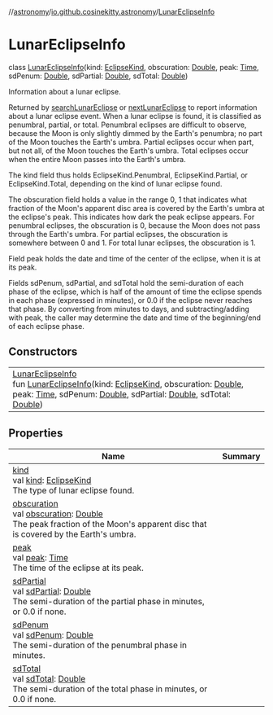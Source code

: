 //[astronomy](../../../index.md)/[io.github.cosinekitty.astronomy](../index.md)/[LunarEclipseInfo](index.md)

# LunarEclipseInfo

class [LunarEclipseInfo](index.md)(kind: [EclipseKind](../-eclipse-kind/index.md), obscuration: [Double](https://kotlinlang.org/api/latest/jvm/stdlib/kotlin/-double/index.html), peak: [Time](../-time/index.md), sdPenum: [Double](https://kotlinlang.org/api/latest/jvm/stdlib/kotlin/-double/index.html), sdPartial: [Double](https://kotlinlang.org/api/latest/jvm/stdlib/kotlin/-double/index.html), sdTotal: [Double](https://kotlinlang.org/api/latest/jvm/stdlib/kotlin/-double/index.html))

Information about a lunar eclipse.

Returned by [searchLunarEclipse](../search-lunar-eclipse.md) or [nextLunarEclipse](../next-lunar-eclipse.md) to report information about a lunar eclipse event. When a lunar eclipse is found, it is classified as penumbral, partial, or total. Penumbral eclipses are difficult to observe, because the Moon is only slightly dimmed by the Earth's penumbra; no part of the Moon touches the Earth's umbra. Partial eclipses occur when part, but not all, of the Moon touches the Earth's umbra. Total eclipses occur when the entire Moon passes into the Earth's umbra.

The kind field thus holds EclipseKind.Penumbral, EclipseKind.Partial, or EclipseKind.Total, depending on the kind of lunar eclipse found.

The obscuration field holds a value in the range 0, 1 that indicates what fraction of the Moon's apparent disc area is covered by the Earth's umbra at the eclipse's peak. This indicates how dark the peak eclipse appears. For penumbral eclipses, the obscuration is 0, because the Moon does not pass through the Earth's umbra. For partial eclipses, the obscuration is somewhere between 0 and 1. For total lunar eclipses, the obscuration is 1.

Field peak holds the date and time of the center of the eclipse, when it is at its peak.

Fields sdPenum, sdPartial, and sdTotal hold the semi-duration of each phase of the eclipse, which is half of the amount of time the eclipse spends in each phase (expressed in minutes), or 0.0 if the eclipse never reaches that phase. By converting from minutes to days, and subtracting/adding with peak, the caller may determine the date and time of the beginning/end of each eclipse phase.

## Constructors

| | |
|---|---|
| [LunarEclipseInfo](-lunar-eclipse-info.md)<br>fun [LunarEclipseInfo](-lunar-eclipse-info.md)(kind: [EclipseKind](../-eclipse-kind/index.md), obscuration: [Double](https://kotlinlang.org/api/latest/jvm/stdlib/kotlin/-double/index.html), peak: [Time](../-time/index.md), sdPenum: [Double](https://kotlinlang.org/api/latest/jvm/stdlib/kotlin/-double/index.html), sdPartial: [Double](https://kotlinlang.org/api/latest/jvm/stdlib/kotlin/-double/index.html), sdTotal: [Double](https://kotlinlang.org/api/latest/jvm/stdlib/kotlin/-double/index.html)) |

## Properties

| Name | Summary |
|---|---|
| [kind](kind.md)<br>val [kind](kind.md): [EclipseKind](../-eclipse-kind/index.md)<br>The type of lunar eclipse found. |
| [obscuration](obscuration.md)<br>val [obscuration](obscuration.md): [Double](https://kotlinlang.org/api/latest/jvm/stdlib/kotlin/-double/index.html)<br>The peak fraction of the Moon's apparent disc that is covered by the Earth's umbra. |
| [peak](peak.md)<br>val [peak](peak.md): [Time](../-time/index.md)<br>The time of the eclipse at its peak. |
| [sdPartial](sd-partial.md)<br>val [sdPartial](sd-partial.md): [Double](https://kotlinlang.org/api/latest/jvm/stdlib/kotlin/-double/index.html)<br>The semi-duration of the partial phase in minutes, or 0.0 if none. |
| [sdPenum](sd-penum.md)<br>val [sdPenum](sd-penum.md): [Double](https://kotlinlang.org/api/latest/jvm/stdlib/kotlin/-double/index.html)<br>The semi-duration of the penumbral phase in minutes. |
| [sdTotal](sd-total.md)<br>val [sdTotal](sd-total.md): [Double](https://kotlinlang.org/api/latest/jvm/stdlib/kotlin/-double/index.html)<br>The semi-duration of the total phase in minutes, or 0.0 if none. |
